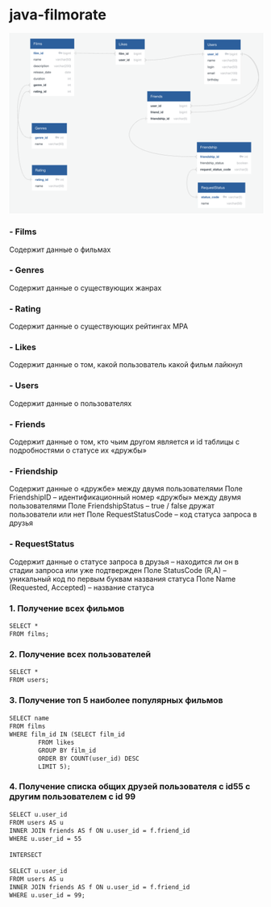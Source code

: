 # java-filmorate

![ER-диаграмма](https://github.com/GoryachayaG/java-filmorate/blob/add-friends-likes/ERдиаграмма.png)


### - Films

Содержит данные о фильмах

### - Genres

Содержит данные о существующих жанрах

### - Rating

Содержит данные о существующих рейтингах МРА

### - Likes

Содержит данные о том, какой пользователь какой фильм лайкнул

### - Users

Содержит данные о пользователях

### - Friends

Содержит данные о том, кто чьим другом является и id таблицы с подробностями о статусе их «дружбы»

### - Friendship

Содержит данные о «дружбе» между двумя пользователями
Поле FriendshipID – идентификационный номер «дружбы» между двумя пользователями
Поле FriendshipStatus – true / false дружат пользователи или нет
Поле RequestStatusCode – код статуса запроса в друзья

### - RequestStatus

Содержит данные о статусе запроса в друзья – находится ли он в стадии запроса или уже подтвержден
Поле StatusCode (R,A) – уникальный код по первым буквам названия статуса
Поле Name (Requested, Accepted) – название статуса




### 1. Получение всех фильмов
```
SELECT *
FROM films;
```

### 2. Получение всех пользователей
```
SELECT *
FROM users;
```

### 3. Получение топ 5 наиболее популярных фильмов
```
SELECT name
FROM films
WHERE film_id IN (SELECT film_id
		FROM likes
		GROUP BY film_id
		ORDER BY COUNT(user_id) DESC
		LIMIT 5);
```
 
### 4. Получение списка общих друзей пользователя с id55 с другим пользователем с id 99
```
SELECT u.user_id
FROM users AS u
INNER JOIN friends AS f ON u.user_id = f.friend_id
WHERE u.user_id = 55

INTERSECT

SELECT u.user_id
FROM users AS u
INNER JOIN friends AS f ON u.user_id = f.friend_id
WHERE u.user_id = 99;
```
